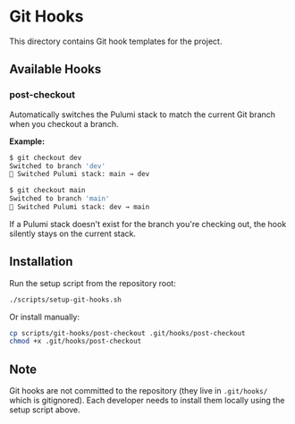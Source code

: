 # Git Hooks

This directory contains Git hook templates for the project.

## Available Hooks

### post-checkout

Automatically switches the Pulumi stack to match the current Git branch when you checkout a branch.

**Example:**

```bash
$ git checkout dev
Switched to branch 'dev'
🔄 Switched Pulumi stack: main → dev

$ git checkout main
Switched to branch 'main'
🔄 Switched Pulumi stack: dev → main
```

If a Pulumi stack doesn't exist for the branch you're checking out, the hook silently stays on the current stack.

## Installation

Run the setup script from the repository root:

```bash
./scripts/setup-git-hooks.sh
```

Or install manually:

```bash
cp scripts/git-hooks/post-checkout .git/hooks/post-checkout
chmod +x .git/hooks/post-checkout
```

## Note

Git hooks are not committed to the repository (they live in `.git/hooks/` which is gitignored). Each developer needs to install them locally using the setup script above.
